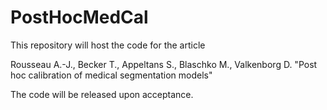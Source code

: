 # PostHocMedCal

This repository will host the code for the article

Rousseau A.-J., Becker T., Appeltans S., Blaschko M., Valkenborg D. "Post hoc calibration of medical segmentation models"

The code will be released upon acceptance.
